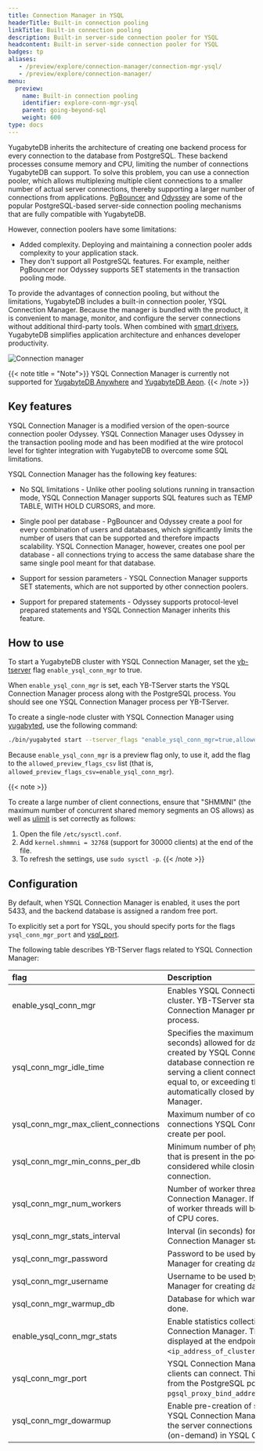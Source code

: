 ```yaml
---
title: Connection Manager in YSQL
headerTitle: Built-in connection pooling
linkTitle: Built-in connection pooling
description: Built-in server-side connection pooler for YSQL
headcontent: Built-in server-side connection pooler for YSQL
badges: tp
aliases:
   - /preview/explore/connection-manager/connection-mgr-ysql/
   - /preview/explore/connection-manager/
menu:
  preview:
    name: Built-in connection pooling
    identifier: explore-conn-mgr-ysql
    parent: going-beyond-sql
    weight: 600
type: docs
---
```


YugabyteDB inherits the architecture of creating one backend process for every connection to the database from PostgreSQL. These backend processes consume memory and CPU, limiting the number of connections YugabyteDB can support. To solve this problem, you can use a connection pooler, which allows multiplexing multiple client connections to a smaller number of actual server connections, thereby supporting a larger number of connections from applications. [PgBouncer](https://github.com/pgbouncer/pgbouncer) and [Odyssey](https://github.com/yandex/odyssey) are some of the popular PostgreSQL-based server-side connection pooling mechanisms that are fully compatible with YugabyteDB.

However, connection poolers have some limitations:

- Added complexity. Deploying and maintaining a connection pooler adds complexity to your application stack.
- They don't support all PostgreSQL features. For example, neither PgBouncer nor Odyssey supports SET statements in the transaction pooling mode.

To provide the advantages of connection pooling, but without the limitations, YugabyteDB includes a built-in connection pooler, YSQL Connection Manager. Because the manager is bundled with the product, it is convenient to manage, monitor, and configure the server connections without additional third-party tools. When combined with [smart drivers](../../../drivers-orms/smart-drivers/), YugabyteDB simplifies application architecture and enhances developer productivity.

![Connection manager](/images/explore/ysql-connection-manager.png)

{{< note title = "Note">}}
YSQL Connection Manager is currently not supported for [YugabyteDB Anywhere](../../../yugabyte-platform/) and [YugabyteDB Aeon](../../../yugabyte-cloud/).
{{< /note >}}

## Key features

YSQL Connection Manager is a modified version of the open-source connection pooler Odyssey. YSQL Connection Manager uses Odyssey in the transaction pooling mode and has been modified at the wire protocol level for tighter integration with YugabyteDB to overcome some SQL limitations.

YSQL Connection Manager has the following key features:

- No SQL limitations - Unlike other pooling solutions running in transaction mode, YSQL Connection Manager supports SQL features such as TEMP TABLE, WITH HOLD CURSORS, and more.

- Single pool per database - PgBouncer and Odyssey create a pool for every combination of users and databases, which significantly limits the number of users that can be supported and therefore impacts scalability. YSQL Connection Manager, however, creates one pool per database - all connections trying to access the same database share the same single pool meant for that database.

- Support for session parameters - YSQL Connection Manager supports SET statements, which are not supported by other connection poolers.

- Support for prepared statements - Odyssey supports protocol-level prepared statements and YSQL Connection Manager inherits this feature.

## How to use

To start a YugabyteDB cluster with YSQL Connection Manager, set the [yb-tserver](../../../reference/configuration/yb-tserver/) flag `enable_ysql_conn_mgr` to true.

When `enable_ysql_conn_mgr` is set, each YB-TServer starts the YSQL Connection Manager process along with the PostgreSQL process. You should see one YSQL Connection Manager process per YB-TServer.

To create a single-node cluster with YSQL Connection Manager using [yugabyted](../../../reference/configuration/yugabyted/), use the following  command:

```sh
./bin/yugabyted start --tserver_flags "enable_ysql_conn_mgr=true,allowed_preview_flags_csv=enable_ysql_conn_mgr" --ui false
```

Because `enable_ysql_conn_mgr` is a preview flag only, to use it, add the flag to the `allowed_preview_flags_csv` list (that is, `allowed_preview_flags_csv=enable_ysql_conn_mgr`).

{{< note >}}

To create a large number of client connections, ensure that "SHMMNI" (the maximum number of concurrent shared memory segments an OS allows) as well as [ulimit](../../../deploy/manual-deployment/system-config/#ulimits) is set correctly as follows:

1. Open the file `/etc/sysctl.conf`.
1. Add `kernel.shmmni = 32768` (support for 30000 clients) at the end of the file.
1. To refresh the settings, use `sudo sysctl -p`.
{{< /note >}}

## Configuration

By default, when YSQL Connection Manager is enabled, it uses the port 5433, and the backend database is assigned a random free port.

To explicitly set a port for YSQL, you should specify ports for the flags `ysql_conn_mgr_port` and [ysql_port](../../../reference/configuration/yugabyted/#advanced-flags).

The following table describes YB-TServer flags related to YSQL Connection Manager:

| flag | Description | Default |
|:---- | :---------- | :------ |
| enable_ysql_conn_mgr | Enables YSQL Connection Manager for the cluster. YB-TServer starts a YSQL Connection Manager process as a child process. | false |
| ysql_conn_mgr_idle_time | Specifies the maximum idle time (in seconds) allowed for database connections created by YSQL Connection Manager. If a database connection remains idle without serving a client connection for a duration equal to, or exceeding this value, it is automatically closed by YSQL Connection Manager. | 60 |
| ysql_conn_mgr_max_client_connections | Maximum number of concurrent database connections YSQL Connection Manager can create per pool. | 10000 |
| ysql_conn_mgr_min_conns_per_db | Minimum number of physical connections that is present in the pool. This limit is not considered while closing a broken physical connection. | 1 |
| ysql_conn_mgr_num_workers | Number of worker threads used by YSQL Connection Manager. If set to 0, the number of worker threads will be half of the number of CPU cores. | 0 |
| ysql_conn_mgr_stats_interval | Interval (in seconds) for updating the YSQL Connection Manager statistics. | 10 |
| ysql_conn_mgr_password | Password to be used by YSQL Connection Manager for creating database connections. | yugabyte |
| ysql_conn_mgr_username | Username to be used by YSQL Connection Manager for creating database connections.| yugabyte |
| ysql_conn_mgr_warmup_db | Database for which warmup needs to be done. | yugabyte |
| enable_ysql_conn_mgr_stats | Enable statistics collection from YSQL Connection Manager. These statistics are displayed at the endpoint `<ip_address_of_cluster>:13000/connections`. | true |
| ysql_conn_mgr_port | YSQL Connection Manager port to which clients can connect. This must be different from the PostgreSQL port set via `pgsql_proxy_bind_address`. | 5433 |
| ysql_conn_mgr_dowarmup | Enable pre-creation of server connections in YSQL Connection Manager. If set to false, the server connections are created lazily (on-demand) in YSQL Connection Manager. | false |
